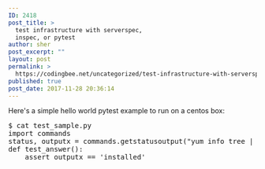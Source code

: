 ```yaml
---
ID: 2418
post_title: >
  test infrastructure with serverspec,
  inspec, or pytest
author: sher
post_excerpt: ""
layout: post
permalink: >
  https://codingbee.net/uncategorized/test-infrastructure-with-serverspec-inspec-or-pytest
published: true
post_date: 2017-11-28 20:36:14
---
```

Here's a simple hello world pytest example to run on a centos box:

<pre>
$ cat test_sample.py
import commands
status, outputx = commands.getstatusoutput("yum info tree | grep '^Repo' | grep -o 'installed'")
def test_answer():
    assert outputx == 'installed'
</pre>